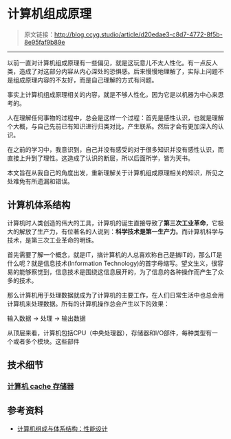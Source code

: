 # 计算机组成原理

[annotation]: <id> (d20edae3-c8d7-4772-8f5b-8e95faf9b89e)
[annotation]: <status> (protect)
[annotation]: <create_time> (2019-04-17 11:47:52)
[annotation]: <category> (计算机科学)
[annotation]: <tags> (组成原理)

> 原文链接：<http://blog.ccyg.studio/article/d20edae3-c8d7-4772-8f5b-8e95faf9b89e>

---

以前一直对计算机组成原理有一些偏见，就是这玩意儿不太人性化。有一点反人类，造成了对这部分内容从内心深处的恐惧感。后来慢慢地理解了，实际上问题不是组成原理内容的不友好，而是自己理解的方式有问题。

事实上计算机组成原理相关的内容，就是不够人性化，因为它是以机器为中心来思考的。

人在理解任何事物的过程中，总会是这样一个过程：首先是感性认识，也就是理解个大概，与自己先前已有知识进行归类对比，产生联系。然后才会有更加深入的认识。

在之前的学习中，我意识到，自己并没有感受的对于很多知识并没有感性认识，而直接上升到了理性。这造成了认识的断层，所以后面所学，皆为天书。

本文旨在从我自己的角度出发，重新理解关于计算机组成原理相关的知识，所见之处难免有所遗漏和错误。

## 计算机体系结构

计算机时人类创造的伟大的工具，计算机的诞生直接导致了**第三次工业革命**，它极大的解放了生产力，有位著名的人说到：**科学技术是第一生产力**。而计算机科学与技术，是第三次工业革命的明珠。

首先需要了解一个概念，就是IT，搞计算机的人总喜欢称自己是搞IT的，那么IT是什么呢？就是信息技术(Information Technology)的首字母缩写。望文生义，很容易的能够察觉到，信息技术是围绕这信息展开的，为了信息的各种操作而产生了众多的技术。

那么计算机用于处理数据就成为了计算机的主要工作，在人们日常生活中也总会用计算机来处理数据。所有的计算机操作总会产生以下的效果：

输入数据 → 处理 → 输出数据

从顶层来看，计算机包括CPU（中央处理器），存储器和I/O部件，每种类型有一个或者多个模块。这些部件

## 技术细节

### [计算机 cache 存储器](http://blog.ccyg.studio/article/ebdf0ad2-dc01-47e6-b203-43d8d37baab7)


## 参考资料

- [计算机组成与体系结构：性能设计](https://book.douban.com/subject/6398113/)